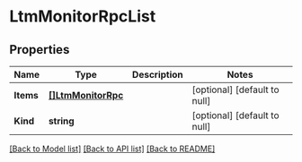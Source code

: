# LtmMonitorRpcList

## Properties
Name | Type | Description | Notes
------------ | ------------- | ------------- | -------------
**Items** | [**[]LtmMonitorRpc**](ltm_monitor_rpc.md) |  | [optional] [default to null]
**Kind** | **string** |  | [optional] [default to null]

[[Back to Model list]](../README.md#documentation-for-models) [[Back to API list]](../README.md#documentation-for-api-endpoints) [[Back to README]](../README.md)


